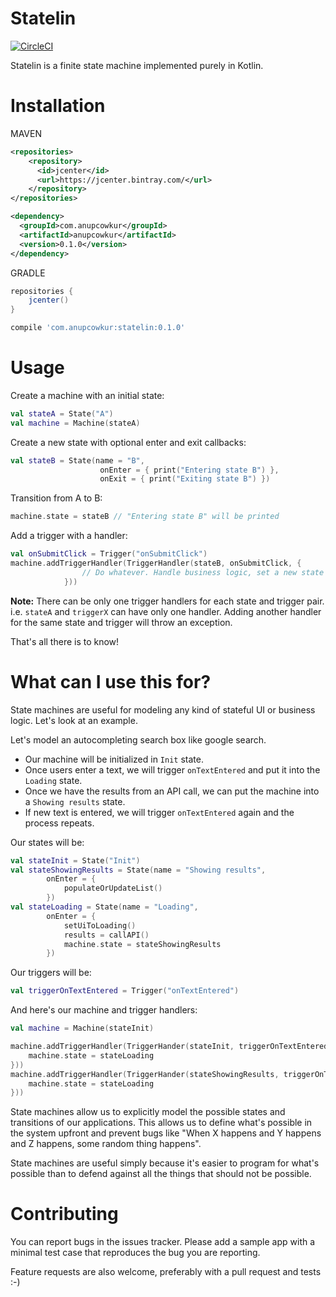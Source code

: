 # Statelin 
[![CircleCI](https://circleci.com/gh/anupcowkur/statelin.svg?style=svg&circle-token=1ded70d2f302eaa1ca4a304c084d8d3ef9c7171d)](https://circleci.com/gh/anupcowkur/statelin)

Statelin is a finite state machine implemented purely in Kotlin.

# Installation

MAVEN

```xml
<repositories>
    <repository>
      <id>jcenter</id>
      <url>https://jcenter.bintray.com/</url>
    </repository>
</repositories>
```

```xml
<dependency>
  <groupId>com.anupcowkur</groupId>
  <artifactId>anupcowkur</artifactId>
  <version>0.1.0</version>
</dependency>
```

GRADLE

```groovy
repositories {
    jcenter()
}
```

```groovy
compile 'com.anupcowkur:statelin:0.1.0'
```

# Usage
Create a machine with an initial state:

```kotlin
val stateA = State("A")
val machine = Machine(stateA)
```

Create a new state with optional enter and exit callbacks:

```kotlin
val stateB = State(name = "B",
                    onEnter = { print("Entering state B") },
                    onExit = { print("Exiting state B") })
```

Transition from A to B:

```kotlin
machine.state = stateB // "Entering state B" will be printed
```

Add a trigger with a handler:

```kotlin
val onSubmitClick = Trigger("onSubmitClick")
machine.addTriggerHandler(TriggerHandler(stateB, onSubmitClick, {
                // Do whatever. Handle business logic, set a new state etc
            }))
```

**Note:** There can be only one trigger handlers for each state and trigger pair.
i.e. `stateA` and `triggerX` can have only one handler. Adding another handler for the
same state and trigger will throw an exception. 

That's all there is to know!

# What can I use this for?
State machines are useful for modeling any kind of stateful UI or business
logic. Let's look at an example.

Let's model an autocompleting search box like google search.

- Our machine will be initialized in `Init` state.
- Once users enter a text, we will trigger `onTextEntered` and put it into the `Loading` state.
- Once we have the results from an API call, we can put the machine into a `Showing results` state. 
- If new text is entered, we will trigger `onTextEntered` again and the process repeats.

Our states will be:

```kotlin
val stateInit = State("Init")
val stateShowingResults = State(name = "Showing results",
        onEnter = {
            populateOrUpdateList()
        })
val stateLoading = State(name = "Loading",
        onEnter = {
            setUiToLoading()
            results = callAPI()
            machine.state = stateShowingResults
        })
```

Our triggers will be:

```kotlin
val triggerOnTextEntered = Trigger("onTextEntered")
```


And here's our machine and trigger handlers:

```kotlin
val machine = Machine(stateInit)

machine.addTriggerHandler(TriggerHander(stateInit, triggerOnTextEntered, {
    machine.state = stateLoading
}))
machine.addTriggerHandler(TriggerHander(stateShowingResults, triggerOnTextEntered, {
    machine.state = stateLoading
}))
```
  
State machines allow us to explicitly model the possible states and transitions of
our applications. This allows us to define what's possible in the system upfront
and prevent bugs like "When X happens and Y happens and Z happens, some random thing
happens". 


State machines are useful simply because it's easier to program for what's possible
 than to defend against all the things that should not be possible.
 
# Contributing

You can report bugs in the issues tracker. Please add a sample app
 with a minimal test case that reproduces the bug you are reporting.
 
Feature requests are also welcome, preferably with a pull request and tests :-)
